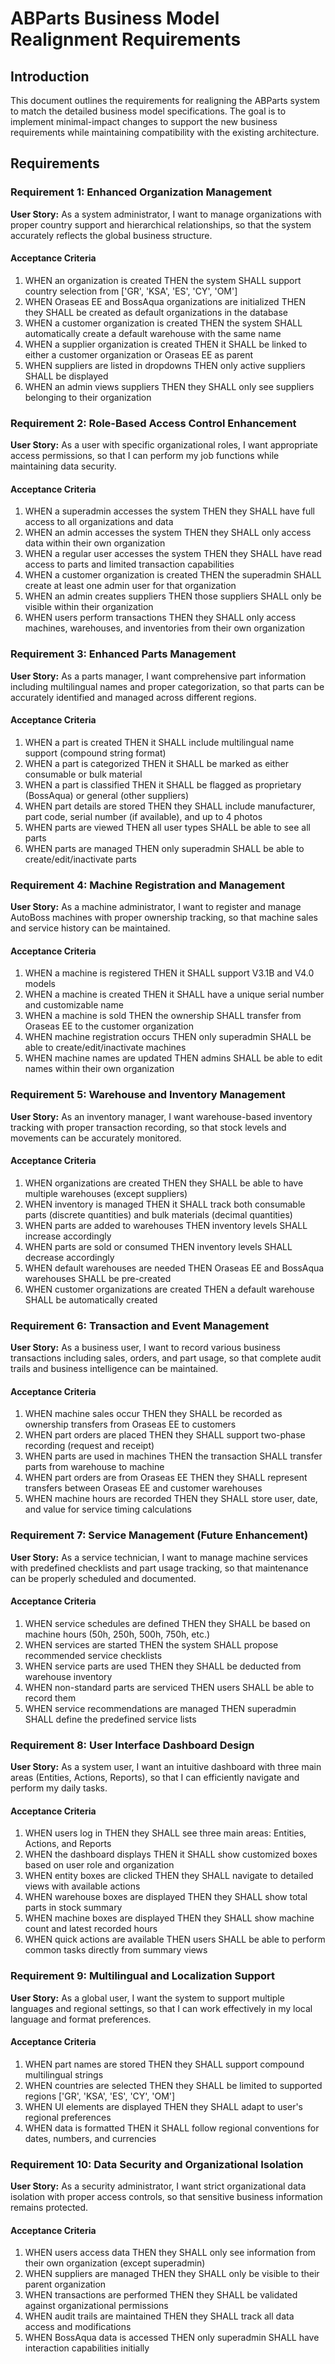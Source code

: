 # ABParts Business Model Realignment Requirements

## Introduction

This document outlines the requirements for realigning the ABParts system to match the detailed business model specifications. The goal is to implement minimal-impact changes to support the new business requirements while maintaining compatibility with the existing architecture.

## Requirements

### Requirement 1: Enhanced Organization Management

**User Story:** As a system administrator, I want to manage organizations with proper country support and hierarchical relationships, so that the system accurately reflects the global business structure.

#### Acceptance Criteria

1. WHEN an organization is created THEN the system SHALL support country selection from ['GR', 'KSA', 'ES', 'CY', 'OM']
2. WHEN Oraseas EE and BossAqua organizations are initialized THEN they SHALL be created as default organizations in the database
3. WHEN a customer organization is created THEN the system SHALL automatically create a default warehouse with the same name
4. WHEN a supplier organization is created THEN it SHALL be linked to either a customer organization or Oraseas EE as parent
5. WHEN suppliers are listed in dropdowns THEN only active suppliers SHALL be displayed
6. WHEN an admin views suppliers THEN they SHALL only see suppliers belonging to their organization

### Requirement 2: Role-Based Access Control Enhancement

**User Story:** As a user with specific organizational roles, I want appropriate access permissions, so that I can perform my job functions while maintaining data security.

#### Acceptance Criteria

1. WHEN a superadmin accesses the system THEN they SHALL have full access to all organizations and data
2. WHEN an admin accesses the system THEN they SHALL only access data within their own organization
3. WHEN a regular user accesses the system THEN they SHALL have read access to parts and limited transaction capabilities
4. WHEN a customer organization is created THEN the superadmin SHALL create at least one admin user for that organization
5. WHEN an admin creates suppliers THEN those suppliers SHALL only be visible within their organization
6. WHEN users perform transactions THEN they SHALL only access machines, warehouses, and inventories from their own organization

### Requirement 3: Enhanced Parts Management

**User Story:** As a parts manager, I want comprehensive part information including multilingual names and proper categorization, so that parts can be accurately identified and managed across different regions.

#### Acceptance Criteria

1. WHEN a part is created THEN it SHALL include multilingual name support (compound string format)
2. WHEN a part is categorized THEN it SHALL be marked as either consumable or bulk material
3. WHEN a part is classified THEN it SHALL be flagged as proprietary (BossAqua) or general (other suppliers)
4. WHEN part details are stored THEN they SHALL include manufacturer, part code, serial number (if available), and up to 4 photos
5. WHEN parts are viewed THEN all user types SHALL be able to see all parts
6. WHEN parts are managed THEN only superadmin SHALL be able to create/edit/inactivate parts

### Requirement 4: Machine Registration and Management

**User Story:** As a machine administrator, I want to register and manage AutoBoss machines with proper ownership tracking, so that machine sales and service history can be maintained.

#### Acceptance Criteria

1. WHEN a machine is registered THEN it SHALL support V3.1B and V4.0 models
2. WHEN a machine is created THEN it SHALL have a unique serial number and customizable name
3. WHEN a machine is sold THEN the ownership SHALL transfer from Oraseas EE to the customer organization
4. WHEN machine registration occurs THEN only superadmin SHALL be able to create/edit/inactivate machines
5. WHEN machine names are updated THEN admins SHALL be able to edit names within their own organization

### Requirement 5: Warehouse and Inventory Management

**User Story:** As an inventory manager, I want warehouse-based inventory tracking with proper transaction recording, so that stock levels and movements can be accurately monitored.

#### Acceptance Criteria

1. WHEN organizations are created THEN they SHALL be able to have multiple warehouses (except suppliers)
2. WHEN inventory is managed THEN it SHALL track both consumable parts (discrete quantities) and bulk materials (decimal quantities)
3. WHEN parts are added to warehouses THEN inventory levels SHALL increase accordingly
4. WHEN parts are sold or consumed THEN inventory levels SHALL decrease accordingly
5. WHEN default warehouses are needed THEN Oraseas EE and BossAqua warehouses SHALL be pre-created
6. WHEN customer organizations are created THEN a default warehouse SHALL be automatically created

### Requirement 6: Transaction and Event Management

**User Story:** As a business user, I want to record various business transactions including sales, orders, and part usage, so that complete audit trails and business intelligence can be maintained.

#### Acceptance Criteria

1. WHEN machine sales occur THEN they SHALL be recorded as ownership transfers from Oraseas EE to customers
2. WHEN part orders are placed THEN they SHALL support two-phase recording (request and receipt)
3. WHEN parts are used in machines THEN the transaction SHALL transfer parts from warehouse to machine
4. WHEN part orders are from Oraseas EE THEN they SHALL represent transfers between Oraseas EE and customer warehouses
5. WHEN machine hours are recorded THEN they SHALL store user, date, and value for service timing calculations

### Requirement 7: Service Management (Future Enhancement)

**User Story:** As a service technician, I want to manage machine services with predefined checklists and part usage tracking, so that maintenance can be properly scheduled and documented.

#### Acceptance Criteria

1. WHEN service schedules are defined THEN they SHALL be based on machine hours (50h, 250h, 500h, 750h, etc.)
2. WHEN services are started THEN the system SHALL propose recommended service checklists
3. WHEN service parts are used THEN they SHALL be deducted from warehouse inventory
4. WHEN non-standard parts are serviced THEN users SHALL be able to record them
5. WHEN service recommendations are managed THEN superadmin SHALL define the predefined service lists

### Requirement 8: User Interface Dashboard Design

**User Story:** As a system user, I want an intuitive dashboard with three main areas (Entities, Actions, Reports), so that I can efficiently navigate and perform my daily tasks.

#### Acceptance Criteria

1. WHEN users log in THEN they SHALL see three main areas: Entities, Actions, and Reports
2. WHEN the dashboard displays THEN it SHALL show customized boxes based on user role and organization
3. WHEN entity boxes are clicked THEN they SHALL navigate to detailed views with available actions
4. WHEN warehouse boxes are displayed THEN they SHALL show total parts in stock summary
5. WHEN machine boxes are displayed THEN they SHALL show machine count and latest recorded hours
6. WHEN quick actions are available THEN users SHALL be able to perform common tasks directly from summary views

### Requirement 9: Multilingual and Localization Support

**User Story:** As a global user, I want the system to support multiple languages and regional settings, so that I can work effectively in my local language and format preferences.

#### Acceptance Criteria

1. WHEN part names are stored THEN they SHALL support compound multilingual strings
2. WHEN countries are selected THEN they SHALL be limited to supported regions ['GR', 'KSA', 'ES', 'CY', 'OM']
3. WHEN UI elements are displayed THEN they SHALL adapt to user's regional preferences
4. WHEN data is formatted THEN it SHALL follow regional conventions for dates, numbers, and currencies

### Requirement 10: Data Security and Organizational Isolation

**User Story:** As a security administrator, I want strict organizational data isolation with proper access controls, so that sensitive business information remains protected.

#### Acceptance Criteria

1. WHEN users access data THEN they SHALL only see information from their own organization (except superadmin)
2. WHEN suppliers are managed THEN they SHALL only be visible to their parent organization
3. WHEN transactions are performed THEN they SHALL be validated against organizational permissions
4. WHEN audit trails are maintained THEN they SHALL track all data access and modifications
5. WHEN BossAqua data is accessed THEN only superadmin SHALL have interaction capabilities initially